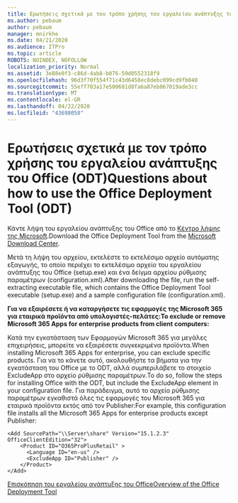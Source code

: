 ```yaml
---
title: Ερωτήσεις σχετικά με τον τρόπο χρήσης του εργαλείου ανάπτυξης του Office (ODT)
ms.author: pebaum
author: pebaum
manager: mnirkhe
ms.date: 04/21/2020
ms.audience: ITPro
ms.topic: article
ROBOTS: NOINDEX, NOFOLLOW
localization_priority: Normal
ms.assetid: 3e88e0f3-c86d-4ab8-b076-59d0552318f9
ms.openlocfilehash: 96d3f70f554f71c43d6458ec8debc099cd9fb040
ms.sourcegitcommit: 55eff703a17e500681d8fa6a87eb067019ade3cc
ms.translationtype: MT
ms.contentlocale: el-GR
ms.lasthandoff: 04/22/2020
ms.locfileid: "43698058"
---
```

# <a name="questions-about-how-to-use-the-office-deployment-tool-odt"></a><span data-ttu-id="aa62f-102">Ερωτήσεις σχετικά με τον τρόπο χρήσης του εργαλείου ανάπτυξης του Office (ODT)</span><span class="sxs-lookup"><span data-stu-id="aa62f-102">Questions about how to use the Office Deployment Tool (ODT)</span></span>

<span data-ttu-id="aa62f-103">Κάντε λήψη του εργαλείου ανάπτυξης του Office από το [Κέντρο λήψης της Microsoft](https://go.microsoft.com/fwlink/p/?LinkID=626065).</span><span class="sxs-lookup"><span data-stu-id="aa62f-103">Download the Office Deployment Tool from the [Microsoft Download Center](https://go.microsoft.com/fwlink/p/?LinkID=626065).</span></span>
  
<span data-ttu-id="aa62f-104">Μετά τη λήψη του αρχείου, εκτελέστε το εκτελέσιμο αρχείο αυτόματης εξαγωγής, το οποίο περιέχει το εκτελέσιμο αρχείο του εργαλείου ανάπτυξης του Office (setup.exe) και ένα δείγμα αρχείου ρύθμισης παραμέτρων (configuration.xml).</span><span class="sxs-lookup"><span data-stu-id="aa62f-104">After downloading the file, run the self-extracting executable file, which contains the Office Deployment Tool executable (setup.exe) and a sample configuration file (configuration.xml).</span></span>
  
 <span data-ttu-id="aa62f-105">**Για να εξαιρέσετε ή να καταργήσετε τις εφαρμογές της Microsoft 365 για εταιρικά προϊόντα από υπολογιστές-πελάτες:**</span><span class="sxs-lookup"><span data-stu-id="aa62f-105">**To exclude or remove Microsoft 365 Apps for enterprise products from client computers:**</span></span>
  
<span data-ttu-id="aa62f-106">Κατά την εγκατάσταση των Εφαρμογών Microsoft 365 για μεγάλες επιχειρήσεις, μπορείτε να εξαιρέσετε συγκεκριμένα προϊόντα.</span><span class="sxs-lookup"><span data-stu-id="aa62f-106">When installing Microsoft 365 Apps for enterprise, you can exclude specific products.</span></span> <span data-ttu-id="aa62f-107">Για να το κάνετε αυτό, ακολουθήστε τα βήματα για την εγκατάσταση του Office με το ODT, αλλά συμπεριλάβετε το στοιχείο ExcludeApp στο αρχείο ρύθμισης παραμέτρων.</span><span class="sxs-lookup"><span data-stu-id="aa62f-107">To do so, follow the steps for installing Office with the ODT, but include the ExcludeApp element in your configuration file.</span></span> <span data-ttu-id="aa62f-108">Για παράδειγμα, αυτό το αρχείο ρύθμισης παραμέτρων εγκαθιστά όλες τις εφαρμογές του Microsoft 365 για εταιρικά προϊόντα εκτός από τον Publisher:</span><span class="sxs-lookup"><span data-stu-id="aa62f-108">For example, this configuration file installs all the Microsoft 365 Apps for enterprise products except Publisher:</span></span>
  
```
<Add SourcePath="\\Server\share" Version="15.1.2.3" OfficeClientEdition="32">
    <Product ID="O365ProPlusRetail" >
      <Language ID="en-us" />
      <ExcludeApp ID="Publisher" />
    </Product>
</Add>
```

[<span data-ttu-id="aa62f-109">Επισκόπηση του εργαλείου ανάπτυξης του Office</span><span class="sxs-lookup"><span data-stu-id="aa62f-109">Overview of the Office Deployment Tool</span></span>](https://docs.microsoft.com/deployoffice/overview-of-the-office-2016-deployment-tool)
  

